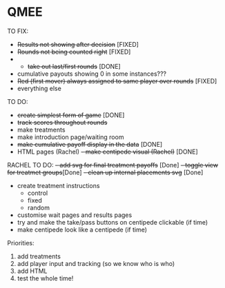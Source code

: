 # QMEE
 TO FIX:
- ~~Results not showing after decision~~ [FIXED]
- ~~Rounds not being counted right~~ [FIXED]
- - ~~take out last/first rounds~~ [DONE]
- cumulative payouts showing 0 in some instances???
- ~~Red (first mover) always assigned to same player over rounds~~ [FIXED]
- everything else

TO DO:
- ~~create simplest form of game~~ [DONE]
- ~~track scores throughout rounds~~
- make treatments
- make introduction page/waiting room
- ~~make cumulative payoff display in the data~~ [DONE]
- HTML pages (Rachel)
~~- make centipede visual (Rachel)~~ [DONE]

RACHEL TO DO:
~~- add svg for final treatment payoffs~~ [Done]
~~- toggle view for treatmet groups~~[Done]
~~- clean up internal placements svg~~ [Done]
- create treatment instructions
  - control
  - fixed
  - random
- customise wait pages and results pages
- try and make the take/pass buttons on centipede clickable (if time)
- make centipede look like a centipede (if time)

Priorities:
1. add treatments 
2. add player input and tracking (so we know who is who)
3. add HTML 
4. test the whole time!